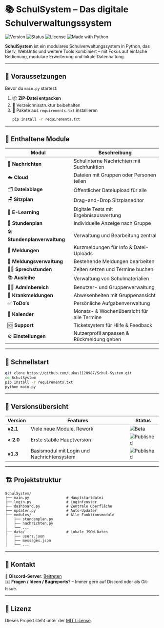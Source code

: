
# 📚 SchulSystem – Das digitale Schulverwaltungssystem


![Version](https://img.shields.io/badge/Version-1.5.0-blue?style=flat-square)
![Status](https://img.shields.io/badge/Status-BETA-red?style=flat-square)
![License](https://img.shields.io/badge/License-MIT-blue?style=flat-square)
![Made with Python](https://img.shields.io/badge/Made%20with-Python-3776AB?logo=python&logoColor=white&style=flat-square)

**SchulSystem** ist ein modulares Schulverwaltungssystem in Python, das IServ, WebUntis und weitere Tools kombiniert – mit Fokus auf einfache Bedienung, modulare Erweiterung und lokale Datenhaltung.

---

## 🔧 Voraussetzungen

Bevor du `main.py` startest:

1. 📦 **ZIP-Datei entpacken**
2. 📂 Verzeichnisstruktur beibehalten
3. 🔁 Pakete aus `requirements.txt` installieren  
   ```bash
   pip install -r requirements.txt
   ```

---

## 🧩 Enthaltene Module

| Modul | Beschreibung |
|-------|--------------|
| 💬 **Nachrichten** | Schulinterne Nachrichten mit Suchfunktion |
| ☁️ **Cloud** | Dateien mit Gruppen oder Personen teilen |
| 🗂️ **Dateiablage** | Öffentlicher Dateiupload für alle |
| 🪑 **Sitzplan** | Drag-and-Drop Sitzplaneditor |
| 🧪 **E-Learning** | Digitale Tests mit Ergebnisauswertung |
| 📅 **Stundenplan** | Individuelle Anzeige nach Gruppe |
| 🛠️ **Stundenplanverwaltung** | Verwaltung und Bearbeitung zentral |
| 📢 **Meldungen** | Kurzmeldungen für Info & Datei-Uploads |
| 📝 **Meldungsverwaltung** | Bestehende Meldungen bearbeiten |
| 🧑‍🏫 **Sprechstunden** | Zeiten setzen und Termine buchen |
| 📚 **Ausleihe** | Verwaltung von Schulmaterialien |
| 🧑‍💼 **Adminbereich** | Benutzer- und Gruppenverwaltung |
| 🤧 **Krankmeldungen** | Abwesenheiten mit Gruppenansicht |
| ✅ **ToDo’s** | Persönliche Aufgabenverwaltung |
| 📆 **Kalender** | Monats- & Wochenübersicht für alle Termine |
| 🆘 **Support** | Ticketsystem für Hilfe & Feedback |
| ⚙️ **Einstellungen** | Nutzerprofil anpassen & Rückmeldung geben |

---

## 🚀 Schnellstart

```bash
git clone https://github.com/Lukas1120987/Schul-System.git
cd SchulSystem
pip install -r requirements.txt
python main.py
```

---

## 📌 Versionsübersicht

| Version        | Features         | Status |
|----------------|------------------|--------|
| **v2.1**       | Viele neue Module, Rework        | ![Beta](https://img.shields.io/badge/BETA-red) |
| **< 2.0**       | Erste stabile Hauptversion       | ![Published](https://img.shields.io/badge/Published-green) |
| **v1.3**        | Basismodul mit Login und Nachrichtensystem | ![Published](https://img.shields.io/badge/Published-green) |

---

## 🏗️ Projektstruktur

```plaintext
SchulSystem/
├── main.py                 # Hauptstartdatei
├── login.py                # Loginfenster
├── dashboard.py            # Zentrale Oberfläche
├── updater.py              # Auto-Updater
├── modules/                # Alle Funktionsmodule
│   ├── stundenplan.py
│   ├── nachrichten.py
│   └── ...
├── data/                   # Lokale JSON-Daten
│   ├── users.json
│   ├── messages.json
│   └── ...
```

---

## 💬 Kontakt

📨 **Discord-Server**: [Beitreten](https://discord.gg/NHgr4FKXE3)  
✉️ **Fragen / Ideen / Bugreports**? – Immer gern auf Discord oder als Git-Issue.

---

## 📃 Lizenz

Dieses Projekt steht unter der [MIT License](https://opensource.org/licenses/MIT).
